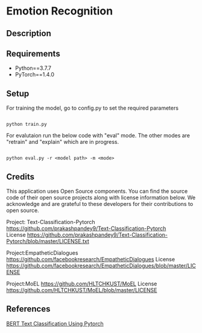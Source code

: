 # Emotion Recognition
## Description

## Requirements
  * Python==3.7.7
  * PyTorch==1.4.0

## Setup

For training the model, go to config.py to set the required parameters 

```

python train.py

```
For evalutaion run the below code with "eval" mode. The other modes are "retrain" and "explain" which are in progress.

```

python eval.py -r <model path> -m <mode>

```
## Credits

This application uses Open Source components. You can find the source code of their open source projects along with license information below. We acknowledge and are grateful to these developers for their contributions to open source.

Project: Text-Classification-Pytorch <https://github.com/prakashpandey9/Text-Classification-Pytorch>  
License <https://github.com/prakashpandey9/Text-Classification-Pytorch/blob/master/LICENSE.txt>

Project:EmpatheticDialogues <https://github.com/facebookresearch/EmpatheticDialogues>
License <https://github.com/facebookresearch/EmpatheticDialogues/blob/master/LICENSE>

Project:MoEL <https://github.com/HLTCHKUST/MoEL>
License <https://github.com/HLTCHKUST/MoEL/blob/master/LICENSE>


## References

[BERT Text Classification Using Pytorch](https://towardsdatascience.com/bert-text-classification-using-pytorch-723dfb8b6b5b)

